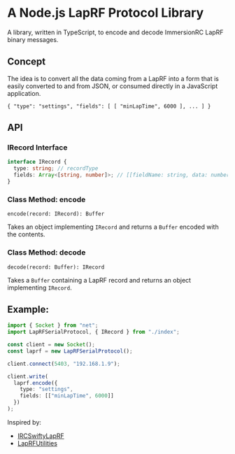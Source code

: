 # A Node.js LapRF Protocol Library

A library, written in TypeScript, to encode and decode ImmersionRC LapRF binary messages.

## Concept

The idea is to convert all the data coming from a LapRF into a form that is
easily converted to and from JSON, or consumed directly in a JavaScript application.

```
{ "type": "settings", "fields": [ [ "minLapTime", 6000 ], ... ] }
```

## API

### IRecord Interface

```typescript
interface IRecord {
  type: string; // recordType
  fields: Array<[string, number]>; // [[fieldName: string, data: number], ...]
}
```

### Class Method: encode

`encode(record: IRecord): Buffer`

Takes an object implementing `IRecord` and returns a `Buffer` encoded with the contents.

### Class Method: decode

`decode(record: Buffer): IRecord`

Takes a `Buffer` containing a LapRF record and returns an object implementing `IRecord`.

## Example:

```typescript
import { Socket } from "net";
import LapRFSerialProtocol, { IRecord } from "./index";

const client = new Socket();
const laprf = new LapRFSerialProtocol();

client.connect(5403, "192.168.1.9");

client.write(
  laprf.encode({
    type: "settings",
    fields: [["minLapTime", 6000]]
  })
);
```

Inspired by:

- [IRCSwiftyLapRF](https://github.com/hydrafpv/irc-swifty-laprf)
- [LapRFUtilities](https://github.com/ImmersionRC/LapRFUtilities)
